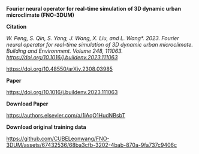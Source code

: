 **Fourier neural operator for real-time simulation of 3D dynamic urban microclimate (FNO-3DUM)**

**Citation**

_W. Peng, S. Qin, S. Yang, J. Wang, X. Liu, and L. Wang*. 2023. Fourier neural operator for real-time simulation of 3D dynamic urban microclimate. Building and Environment. Volume 248, 111063. https://doi.org/10.1016/j.buildenv.2023.111063_

https://doi.org/10.48550/arXiv.2308.03985
   
**Paper**

https://doi.org/10.1016/j.buildenv.2023.111063

**Download Paper**

https://authors.elsevier.com/a/1iAqO1HudNBsbT 

**Download original training data**

https://github.com/CUBELeonwang/FNO-3DUM/assets/67432536/68ba3cfb-3202-4bab-870a-9fa737c9406c

